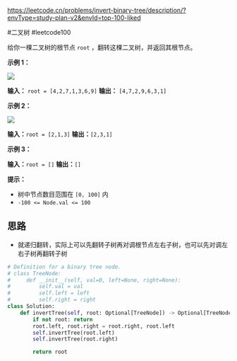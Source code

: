 https://leetcode.cn/problems/invert-binary-tree/description/?envType=study-plan-v2&envId=top-100-liked

#二叉树 #leetcode100 

给你一棵二叉树的根节点 `root` ，翻转这棵二叉树，并返回其根节点。

**示例 1：**

![](https://assets.leetcode.com/uploads/2021/03/14/invert1-tree.jpg)

**输入：** `root = [4,2,7,1,3,6,9]`
**输出：** `[4,7,2,9,6,3,1]`

**示例 2：**

![](https://assets.leetcode.com/uploads/2021/03/14/invert2-tree.jpg)

**输入：**`root = [2,1,3]`
**输出：**`[2,3,1]`

**示例 3：**

**输入：**`root = []`
**输出：**`[]`

**提示：**

- 树中节点数目范围在 `[0, 100]` 内
- `-100 <= Node.val <= 100`


## 思路

- 就递归翻转，实际上可以先翻转子树再对调根节点左右子树，也可以先对调左右子树再翻转子树
```python
# Definition for a binary tree node.
# class TreeNode:
#     def __init__(self, val=0, left=None, right=None):
#         self.val = val
#         self.left = left
#         self.right = right
class Solution:
    def invertTree(self, root: Optional[TreeNode]) -> Optional[TreeNode]:
        if not root: return 
        root.left, root.right = root.right, root.left
        self.invertTree(root.left)
        self.invertTree(root.right)

        return root
```
